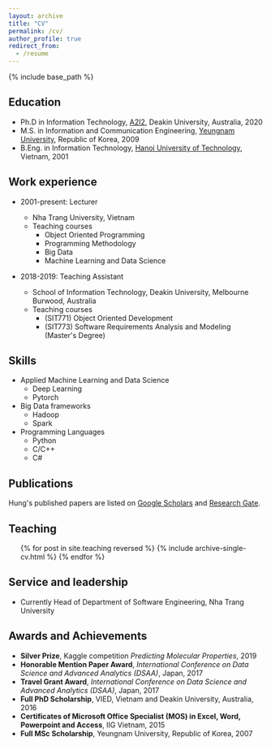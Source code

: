 ```yaml
---
layout: archive
title: "CV"
permalink: /cv/
author_profile: true
redirect_from:
  - /resume
---
```


{% include base_path %}

## Education

* Ph.D in Information Technology, [A2I2](https://a2i2.deakin.edu.au/), Deakin University, Australia, 2020
* M.S. in Information and Communication Engineering, [Yeungnam University](https://www.yu.ac.kr/english/index.do), Republic of Korea, 2009
* B.Eng. in Information Technology, [Hanoi University of Technology](https://hust.edu.vn/), Vietnam, 2001

## Work experience

* 2001-present: Lecturer
  * Nha Trang University, Vietnam
  * Teaching courses
    * Object Oriented Programming
    * Programming Methodology
    * Big Data
    * Machine Learning and Data Science

* 2018-2019: Teaching Assistant
  * School of Information Technology, Deakin University, Melbourne Burwood, Australia
  * Teaching courses
    * (SIT771) Object Oriented Development
    * (SIT773) Software Requirements Analysis and Modeling (Master's Degree)

## Skills

* Applied Machine Learning and Data Science
  * Deep Learning
  * Pytorch
* Big Data frameworks
  * Hadoop
  * Spark
* Programming Languages
  * Python
  * C/C++
  * C#

## Publications

  Hung's published papers are listed on [Google Scholars](https://scholar.google.com/citations?user=NDDWXZsAAAAJ) and [Research Gate](https://www.researchgate.net/profile/Hung-Nguyen-88).

## Teaching

  <ul>{% for post in site.teaching reversed %}
    {% include archive-single-cv.html %}
  {% endfor %}</ul>
  
## Service and leadership

* Currently Head of Department of Software Engineering, Nha Trang University

## Awards and Achievements
* **Silver Prize**, Kaggle competition *Predicting Molecular Properties*, 2019
* **Honorable Mention Paper Award**, *International Conference on Data Science and Advanced Analytics (DSAA)*, Japan, 2017
* **Travel Grant Award**, *International Conference on Data Science and Advanced Analytics (DSAA)*, Japan, 2017
* **Full PhD Scholarship**, VIED, Vietnam and Deakin University, Australia, 2016
* **Certificates of Microsoft Office Specialist (MOS) in Excel, Word, Powerpoint and Access**, IIG Vietnam, 2015
* **Full MSc Scholarship**, Yeungnam University, Republic of Korea, 2007
